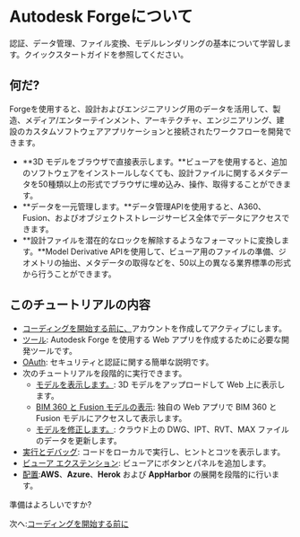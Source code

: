 # Autodesk Forgeについて 

認証、データ管理、ファイル変換、モデルレンダリングの基本について学習します。クイックスタートガイドを参照してください。

## 何だ?

Forgeを使用すると、設計およびエンジニアリング用のデータを活用して、製造、メディア/エンターテインメント、アーキテクチャ、エンジニアリング、建設のカスタムソフトウェアアプリケーションと接続されたワークフローを開発できます。

- **3D モデルをブラウザで直接表示します。**ビューアを使用すると、追加のソフトウェアをインストールしなくても、設計ファイルに関するメタデータを50種類以上の形式でブラウザに埋め込み、操作、取得することができます。
- **データを一元管理します。**データ管理APIを使用すると、A360、Fusion、およびオブジェクトストレージサービス全体でデータにアクセスできます。
- **設計ファイルを潜在的なロックを解除するようなフォーマットに変換します。**Model Derivative APIを使用して、ビューア用のファイルの準備、ジオメトリの抽出、メタデータの取得などを、50以上の異なる業界標準の形式から行うことができます。

## このチュートリアルの内容

- [コーディングを開始する前に、](/ja_jp/account/)アカウントを作成してアクティブにします。
- [ツール](/ja_jp/environment/tools/)\: Autodesk Forge を使用する Web アプリを作成するために必要な開発ツールです。
- [OAuth](/ja_jp/oauth/)\: セキュリティと認証に関する簡単な説明です。
- 次のチュートリアルを段階的に実行できます。 
  - [モデルを表示します。](/ja_jp/tutorials/viewmodels)\: 3D モデルをアップロードして Web 上に表示します。
  - [BIM 360 と Fusion モデルの表示](/ja_jp/tutorials/viewhubmodels)\: 独自の Web アプリで BIM 360 と Fusion モデルにアクセスして表示します。
  - [モデルを修正します。](/ja_jp/tutorials/modifymodels)\: クラウド上の DWG、IPT、RVT、MAX ファイルのデータを更新します。
- [実行とデバッグ](/ja_jp/environment/rundebug/readme.md)\: コードをローカルで実行し、ヒントとコツを表示します。
- [ビューア エクステンション](/ja_jp/tutorials/extensions.md)\: ビューアにボタンとパネルを追加します。
- [配置](/ja_jp/deployment/):**AWS**、**Azure**、**Herok** および **AppHarbor** の展開を段階的に行います。

準備はよろしいですか? 

次へ:[コーディングを開始する前に](/ja_jp/account/)